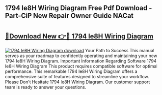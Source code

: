 ## 1794 Ie8H Wiring Diagram Free Pdf Download - Part-CiP New Repair Owner Guide NACat

# <h2><a href="http://dfsy28.blite.top/?on=1794+Ie8H+Wiring+Diagram">🔗Download New 👉🔴 1794 Ie8H Wiring Diagram</a></h2>

[![1794 Ie8H Wiring Diagram download](https://i.imgur.com/lujVjoI.png)](http://dfsy28.blite.top/?on=1794+Ie8H+Wiring+Diagram)
Your Path to Success This manual serves as your roadmap to confidently operating and maintaining your new 1794 Ie8H Wiring Diagram. Important Information Regarding Software 1794 Ie8H Wiring Diagram This product requires compatible software for optimal performance. This remarkable 1794 Ie8H Wiring Diagram offers a comprehensive suite of features designed to streamline your workflow. Please Don't Hesitate 1794 Ie8H Wiring Diagram. Our customer support team is ready to answer your questions.
